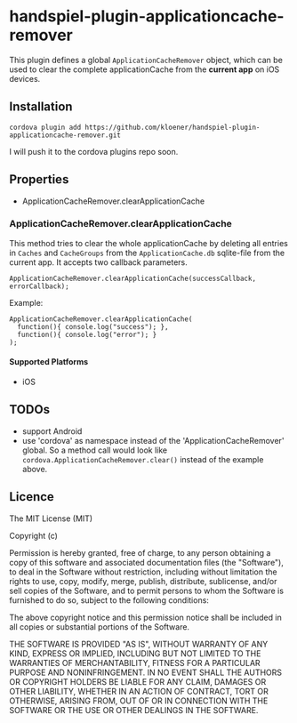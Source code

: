 # handspiel-plugin-applicationcache-remover

This plugin defines a global `ApplicationCacheRemover` object, which can be used
to clear the complete applicationCache from the **current app** on iOS devices.

## Installation

    cordova plugin add https://github.com/kloener/handspiel-plugin-applicationcache-remover.git

I will push it to the cordova plugins repo soon.

## Properties

* ApplicationCacheRemover.clearApplicationCache

### ApplicationCacheRemover.clearApplicationCache

This method tries to clear the whole applicationCache by deleting all entries in `Caches` and `CacheGroups` from the `ApplicationCache.db` sqlite-file from the current app. It accepts two callback
parameters.

    ApplicationCacheRemover.clearApplicationCache(successCallback, errorCallback);

Example:

    ApplicationCacheRemover.clearApplicationCache(
      function(){ console.log("success"); },
      function(){ console.log("error"); }
    );

#### Supported Platforms

* iOS

## TODOs

* support Android
* use 'cordova' as namespace instead of the 'ApplicationCacheRemover' global. So a method call would look like `cordova.ApplicationCacheRemover.clear()` instead of the example above.

## Licence

The MIT License (MIT)

Copyright (c) <year> <copyright holders>

Permission is hereby granted, free of charge, to any person obtaining a copy
of this software and associated documentation files (the "Software"), to deal
in the Software without restriction, including without limitation the rights
to use, copy, modify, merge, publish, distribute, sublicense, and/or sell
copies of the Software, and to permit persons to whom the Software is
furnished to do so, subject to the following conditions:

The above copyright notice and this permission notice shall be included in
all copies or substantial portions of the Software.

THE SOFTWARE IS PROVIDED "AS IS", WITHOUT WARRANTY OF ANY KIND, EXPRESS OR
IMPLIED, INCLUDING BUT NOT LIMITED TO THE WARRANTIES OF MERCHANTABILITY,
FITNESS FOR A PARTICULAR PURPOSE AND NONINFRINGEMENT. IN NO EVENT SHALL THE
AUTHORS OR COPYRIGHT HOLDERS BE LIABLE FOR ANY CLAIM, DAMAGES OR OTHER
LIABILITY, WHETHER IN AN ACTION OF CONTRACT, TORT OR OTHERWISE, ARISING FROM,
OUT OF OR IN CONNECTION WITH THE SOFTWARE OR THE USE OR OTHER DEALINGS IN
THE SOFTWARE.
